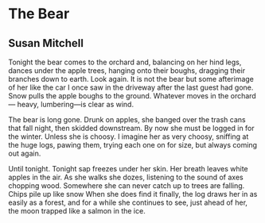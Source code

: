 # The Bear
## Susan Mitchell
Tonight the bear
comes to the orchard and, balancing
on her hind legs, dances under the apple trees,
hanging onto their boughs,
dragging their branches down to earth.
Look again. It is not the bear
but some afterimage of her
like the car I once saw in the driveway
after the last guest had gone.
Snow pulls the apple boughs to the ground.
Whatever moves in the orchard—
heavy, lumbering—is clear as wind.

The bear is long gone.
Drunk on apples,
she banged over the trash cans that fall night,
then skidded downstream. By now
she must be logged in for the winter.
Unless she is choosy.
I imagine her as very choosy,
sniffing at the huge logs, pawing them, trying
each one on for size,
but always coming out again.

Until tonight.
Tonight sap freezes under her skin.
Her breath leaves white apples in the air.
As she walks she dozes,
listening to the sound of axes chopping wood.
Somewhere she can never catch up to
trees are falling. Chips pile up like snow
When she does find it finally,
the log draws her in as easily as a forest,
and for a while she continues to see,
just ahead of her, the moon
trapped like a salmon in the ice.